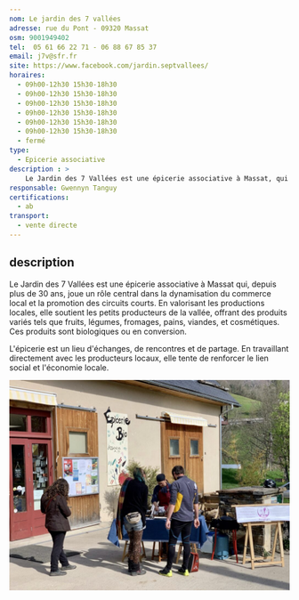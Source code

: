 ```yaml
---
nom: Le jardin des 7 vallées
adresse: rue du Pont - 09320 Massat
osm: 9001949402
tel:  05 61 66 22 71 - 06 88 67 85 37
email: j7v@sfr.fr
site: https://www.facebook.com/jardin.septvallees/
horaires:
  - 09h00-12h30 15h30-18h30
  - 09h00-12h30 15h30-18h30
  - 09h00-12h30 15h30-18h30
  - 09h00-12h30 15h30-18h30
  - 09h00-12h30 15h30-18h30
  - 09h00-12h30 15h30-18h30
  - fermé
type:
  - Epicerie associative
description : >
    Le Jardin des 7 Vallées est une épicerie associative à Massat, qui soutient les producteurs locaux depuis plus de 30 ans. Elle propose des produits bio variés, favorise le circuit court et renforce le lien social dans la vallée.
responsable: Gwennyn Tanguy
certifications:
  - ab
transport:
  - vente directe
---
```


## description

Le Jardin des 7 Vallées est une épicerie associative à Massat qui, depuis plus de 30 ans, joue un rôle central dans la dynamisation du commerce local et la promotion des circuits courts. En valorisant les productions locales, elle soutient les petits producteurs de la vallée, offrant des produits variés tels que fruits, légumes, fromages, pains, viandes, et cosmétiques. Ces produits sont biologiques ou en conversion.

L'épicerie est un lieu d'échanges, de rencontres et de partage. En travaillant directement avec les producteurs locaux, elle tente de renforcer le lien social et l'économie locale.

![Le jardin des 7 vallées](./media/jardin-des-7-vallees.jpg)
